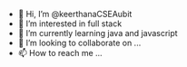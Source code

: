 - 👋 Hi, I’m @keerthanaCSEAubit
- 👀 I’m interested in full stack
- 🌱 I’m currently learning java and javascript
- 💞️ I’m looking to collaborate on ...
- 📫 How to reach me ...

<!---
keerthanaCSEAubit/keerthanaCSEAubit is a ✨ special ✨ repository because its `README.md` (this file) appears on your GitHub profile.
You can click the Preview link to take a look at your changes.
--->
